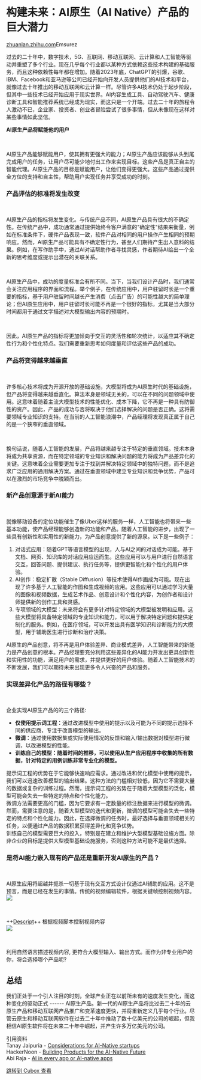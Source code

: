 构建未来：AI原生（AI Native）产品的巨大潜力
===========================

[zhuanlan.zhihu.com](https://zhuanlan.zhihu.com/p/631894585)Emsurez

过去的二十年中，数字技术，5G、互联网、移动互联网、云计算和人工智能等驱动并重塑了多个行业。现在几乎每个行业都以某种方式依赖这些技术构建的基础服务，而且这种依赖性每年都在增加。随着2023年底，ChatGPT的引爆，谷歌、IBM、Facebook和亚马逊等公司已经开始向开发人员提供他们的AI技术和平台，就像过去十年推出的移动互联网和云计算一样。尽管许多AI技术仍处于起步阶段，但其中一些技术已经开始应用于现实世界。AI内容生成工具、自动驾驶汽车、健康诊断工具和智能推荐系统已经成为现实，而这只是一个开端。过去二十年的旅程令人激动不已，企业家、投资者、创业者冒险尝试了很多事情，但从未像现在这样对某些事情如此坚信。

**AI原生产品将赋能他的用户**

<br />

AI原生产品能够赋能用户，使其拥有更强大的能力；AI原生产品应该能够从头到尾完成用户的任务，让用户尽可能少地付出工作来实现目标。这些产品是真正自主的智能代理。AI原生产品的目标是赋能用户，让他们变得更强大。这些产品通过提供全方位的支持和自主性，帮助用户实现任务并享受成功的时刻。

### **产品评估的标准将发生改变**

<br />

AI原生产品的指标将发生变化。与传统产品不同，AI原生产品具有很大的不确定性。在传统产品中，成功通常通过提供始终令客户满意的"确定性"结果来衡量，例如在标准条件下，硬件产品表现一致，软件产品对相同的用户操作产生相同的预期响应。然而，AI原生产品可能具有不确定性行为，甚至人们期待产生出人意料的结果。例如，在写作助手中，通过AI对话帮助作者寻找灵感，作者期待AI给出一个全新的思考维度或提示出潜在的关联关系。

<br />

AI原生产品中，成功的度量标准会有所不同。当下，当我们设计产品时，我们通常会关注应用程序的界面和流程。举个例子，在传统应用中，用户驻留时长是一个重要的指标，基于用户驻留时间越长产生消费（点击广告）的可能性越大的简单理论；但AI原生应用中，用户驻留时长可能不再是一个很好的指标，尤其是当大部分时间都用于通过文字描述对大模型输出内容的预期时。

<br />

因此，AI原生产品的指标将更加倾向于交互的灵活性和轮次统计，以适应其不确定性行为和个性化特点。我们需要重新思考如何度量和评估这些产品的成功。

### **产品将变得越来越垂直**

<br />

许多核心技术将成为开源开放的基础设施，大模型将成为AI原生时代的基础设施，但产品将变得越来越垂直化。算法本身是领域无关的，可以在不同的问题领域中使用。这意味着随着主流大模型技术的性能优化、成本下降，它不再是一种具有防御性的资产。因此，产品的成功与否将取决于他们选择解决的问题是否正确。这将需要领域专业知识的支持。在当前的人工智能浪潮中，产品经理将发现真正属于自己的是一个狭窄的垂直领域。

<br />

换句话说，随着人工智能的发展，产品将越来越专注于特定的垂直领域。技术本身将成为共享资源，而在特定领域的专业知识和解决问题的能力将成为产品差异化的关键。这意味着企业需要更加专注于找到并解决特定领域中的独特问题，而不是追求广泛应用的通用解决方案。通过在垂直领域中建立专业知识和竞争优势，产品可以在激烈的市场竞争中脱颖而出。

### **新产品创意源于新AI能力**

<br />

就像移动设备的定位功能催生了像Uber这样的服务一样，人工智能也将带来一些基本功能，使产品经理能够创造新的功能和产品。随着人工智能的进步，出现了一些具有创新性和实用性的新能力，为产品创意提供了新的源泉。以下是一些例子：

1. 对话式应用：随着GPT等语言模型的出现，人与AI之间的对话成为可能。基于文档、网页、知识库的对话应用应运而生。这些应用可以与用户进行自然语言交互，回答问题、提供建议、执行任务等，提供更智能化和个性化的用户体验。
2. AI创作：稳定扩散（Stable Diffusion）等技术使得AI作画成为可能。现在出现了许多基于人工智能的作图和生成视频的应用。这些应用可以通过学习大量的图像和视频数据，生成艺术作品、创意设计和个性化内容，为创作者和设计师提供新的创作工具和灵感。
3. 专项领域的大模型：未来将会有更多针对特定领域的大模型被发明和应用。这些大模型将具备特定领域的专业知识和能力，可以用于解决特定问题和提供定制化的服务。例如，在医疗领域，可以开发出具有医学知识和诊断能力的大模型，用于辅助医生进行诊断和治疗决策。

AI原生的产品创意，将不再是用户体验差异、商业模式差异，人工智能带来的新能力是产品创意的根本。产品经理要充分利用这些差异化的AI能力开发出更具创新性和实用性的功能，满足用户的需求，并提供更好的用户体验。随着人工智能技术的不断发展，我们可以期待未来出现更多令人兴奋的产品和服务。

### **实现差异化产品的路径有哪些？**

<br />

企业实现AI原生产品的的三个路径:

* **仅使用提示词工程**：通过改进模型中使用的提示以及可能为不同的提示选择不同的供应商，专注于改善模型的输出。
* **微调**：通过使用数据集或实际使用情况的反馈和输入/输出数据对模型进行微调，以改进模型的性能。
* **训练自己的模型：随着时间的推移，可以使用从生产应用程序中收集的所有数据，针对特定的用例训练非常专业化的模型。**

提示词工程的优势在于它能够快速响应需求。通过改进和优化模型中使用的提示，我们可以迅速改善模型的输出结果。这种方法的门槛相对较低，因为它不需要大量的数据或复杂的训练过程。然而，提示词工程的劣势在于随着大型模型的泛化，模型可能会失去一些特定的特点和个性化能力。  
微调方法需要更高的门槛，因为它要求有一定数量的标注数据来进行模型的微调。然而，需要注意的是，随着大型模型的迭代和更新，微调的模型可能会失去一些特定的特点和个性化能力。因此，在选择微调的任务时，最好选择与垂直领域相关的任务，以便通过产品的数据积累获得差异化和竞争优势。  
训练自己的模型需要巨大的投入，特别是在建立和维护大型模型基础设施方面。除非企业的目标是提供大型模型基础设施服务，否则这种方法可能不是最优选择。  

### **是将AI能力嵌入现有的产品还是重新开发AI原生的产品？**

<br />

AI原生应用将超越并扼杀一切基于现有交互方式设计仅通过AI辅助的应用。这不是预言，而是已经在发生的事情。传统的视频编辑软件，根据关键帧控制视频内容。  
![](https://image.cubox.pro/article/2023061215435183666/82032.jpg)

<br />

++[Descript](https://link.zhihu.com/?target=https%3A//www.descript.com/home-2)++ 根据视频脚本控制视频内容  
![](https://image.cubox.pro/article/2023061215435172416/89119.jpg)

<br />

利用自然语言描述视频内容, 更符合大模型输入、输出方式。而作为非专业用户的你，将会选择哪个产品呢?

总结
---

我们正处于一个引人注目的时刻，全球产业正在以前所未有的速度发生变化，而这种变化的驱动正式 ------ AI原生产品。新一代的AI原生产品将比过去二十年的云原生产品和移动互联网产品推广和变革速度更快，并将重新定义几乎每个行业。尽管云原生和移动互联网软件在过去二十年中推动了数十亿美元的公司的崛起，但我相信AI原生软件将在未来二十年中崛起，并产生许多万亿美元的公司。

引用资料  
Tanay Jaipuria - [Considerations for AI-Native startups](https://link.zhihu.com/?target=https%3A//medium.com/%40tanayj/considerations-for-ai-native-startups-1b20fe36a87a)  
HackerNoon - [Building Products for the AI-Native Future](https://link.zhihu.com/?target=https%3A//hackernoon.com/building-products-for-the-ai-native-future-824f26730651)  
Abi Raja - [AI in every app or AI-native apps](https://link.zhihu.com/?target=https%3A//abiraja.substack.com/p/ai-in-every-app-or-ai-native-apps)

[跳转到 Cubox 查看](https://cubox.pro/my/card?id=7081683331988851719)
